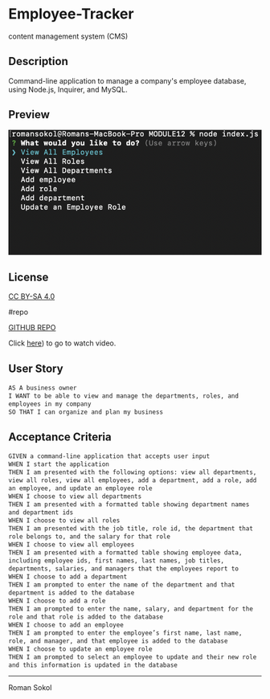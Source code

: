# Employee-Tracker
content management system (CMS)

## Description

Command-line application to manage a company's employee database, using Node.js, Inquirer, and MySQL.

## Preview

  ![screenshot 1](s1.png)

## License

[CC BY-SA 4.0](https://creativecommons.org/licenses/by-sa/4.0/deed.en)

#repo 

[GITHUB REPO](https://github.com/sokolroman/Employee-Tracker)

Click [here](https://1drv.ms/v/s!AnaG2finThsyhgkYytvO_4Pw6YUc?e=WWCy2m)) to go to watch video.

## User Story

```
AS A business owner
I WANT to be able to view and manage the departments, roles, and employees in my company
SO THAT I can organize and plan my business
```

## Acceptance Criteria

```
GIVEN a command-line application that accepts user input
WHEN I start the application
THEN I am presented with the following options: view all departments, view all roles, view all employees, add a department, add a role, add an employee, and update an employee role
WHEN I choose to view all departments
THEN I am presented with a formatted table showing department names and department ids
WHEN I choose to view all roles
THEN I am presented with the job title, role id, the department that role belongs to, and the salary for that role
WHEN I choose to view all employees
THEN I am presented with a formatted table showing employee data, including employee ids, first names, last names, job titles, departments, salaries, and managers that the employees report to
WHEN I choose to add a department
THEN I am prompted to enter the name of the department and that department is added to the database
WHEN I choose to add a role
THEN I am prompted to enter the name, salary, and department for the role and that role is added to the database
WHEN I choose to add an employee
THEN I am prompted to enter the employee’s first name, last name, role, and manager, and that employee is added to the database
WHEN I choose to update an employee role
THEN I am prompted to select an employee to update and their new role and this information is updated in the database
```

---
Roman Sokol

  



